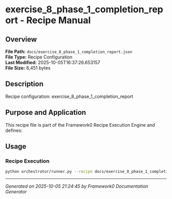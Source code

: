 # exercise_8_phase_1_completion_report - Recipe Manual

## Overview
**File Path:** `docs/exercise_8_phase_1_completion_report.json`  
**File Type:** Recipe Configuration  
**Last Modified:** 2025-10-05T16:37:26.653157  
**File Size:** 8,451 bytes  

## Description
Recipe configuration: exercise_8_phase_1_completion_report

## Purpose and Application
This recipe file is part of the Framework0 Recipe Execution Engine and defines:

## Usage

### Recipe Execution
```bash
python orchestrator/runner.py --recipe docs/exercise_8_phase_1_completion_report.json
```


---
*Generated on 2025-10-05 21:24:45 by Framework0 Documentation Generator*
